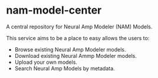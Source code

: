 # nam-model-center

A central repository for Neural Amp Modeler (NAM) Models.

This service aims to be a place to easy allows the users to:
* Browse existing Neural Amp Modeler models.
* Download existing Neural Ammp Modeler models.
* Upload your own models.
* Search Neural Amp Models by metadata.
